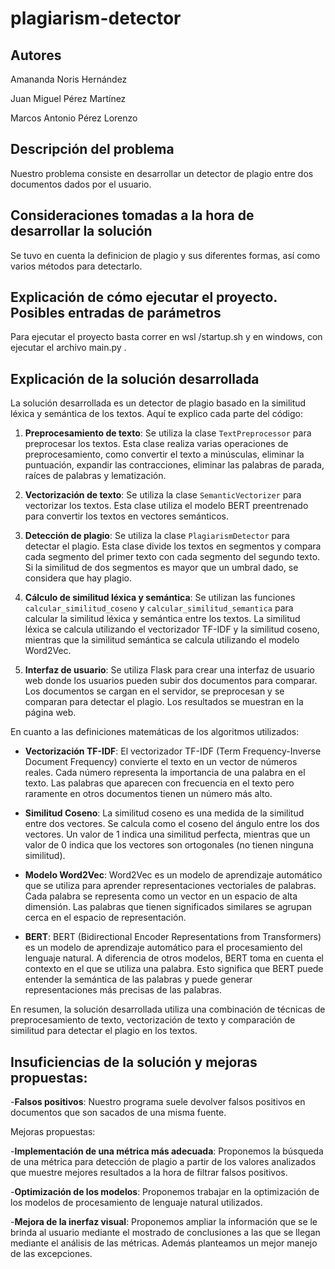 # plagiarism-detector
## Autores
Amananda Noris Hernández

Juan Miguel Pérez Martínez 

Marcos Antonio Pérez Lorenzo

## Descripción del problema
Nuestro problema consiste en desarrollar un detector de plagio entre dos documentos dados por el usuario.

## Consideraciones tomadas a la hora de desarrollar la solución
Se tuvo en cuenta la definicion de plagio y sus diferentes formas, así como varios métodos para detectarlo.

## Explicación de cómo ejecutar el proyecto. Posibles entradas de parámetros
 
Para ejecutar el proyecto basta correr en wsl /startup.sh y en windows, con ejecutar el archivo main.py .

## Explicación de la solución desarrollada

La solución desarrollada es un detector de plagio basado en la similitud léxica y semántica de los textos. Aquí te explico cada parte del código:

1. **Preprocesamiento de texto**: Se utiliza la clase `TextPreprocessor` para preprocesar los textos. Esta clase realiza varias operaciones de preprocesamiento, como convertir el texto a minúsculas, eliminar la puntuación, expandir las contracciones, eliminar las palabras de parada, raíces de palabras y lematización.

2. **Vectorización de texto**: Se utiliza la clase `SemanticVectorizer` para vectorizar los textos. Esta clase utiliza el modelo BERT preentrenado para convertir los textos en vectores semánticos.

3. **Detección de plagio**: Se utiliza la clase `PlagiarismDetector` para detectar el plagio. Esta clase divide los textos en segmentos y compara cada segmento del primer texto con cada segmento del segundo texto. Si la similitud de dos segmentos es mayor que un umbral dado, se considera que hay plagio.

4. **Cálculo de similitud léxica y semántica**: Se utilizan las funciones `calcular_similitud_coseno` y `calcular_similitud_semantica` para calcular la similitud léxica y semántica entre los textos. La similitud léxica se calcula utilizando el vectorizador TF-IDF y la similitud coseno, mientras que la similitud semántica se calcula utilizando el modelo Word2Vec.

5. **Interfaz de usuario**: Se utiliza Flask para crear una interfaz de usuario web donde los usuarios pueden subir dos documentos para comparar. Los documentos se cargan en el servidor, se preprocesan y se comparan para detectar el plagio. Los resultados se muestran en la página web.

En cuanto a las definiciones matemáticas de los algoritmos utilizados:

- **Vectorización TF-IDF**: El vectorizador TF-IDF (Term Frequency-Inverse Document Frequency) convierte el texto en un vector de números reales. Cada número representa la importancia de una palabra en el texto. Las palabras que aparecen con frecuencia en el texto pero raramente en otros documentos tienen un número más alto.

- **Similitud Coseno**: La similitud coseno es una medida de la similitud entre dos vectores. Se calcula como el coseno del ángulo entre los dos vectores. Un valor de  1 indica una similitud perfecta, mientras que un valor de  0 indica que los vectores son ortogonales (no tienen ninguna similitud).

- **Modelo Word2Vec**: Word2Vec es un modelo de aprendizaje automático que se utiliza para aprender representaciones vectoriales de palabras. Cada palabra se representa como un vector en un espacio de alta dimensión. Las palabras que tienen significados similares se agrupan cerca en el espacio de representación.

- **BERT**: BERT (Bidirectional Encoder Representations from Transformers) es un modelo de aprendizaje automático para el procesamiento del lenguaje natural. A diferencia de otros modelos, BERT toma en cuenta el contexto en el que se utiliza una palabra. Esto significa que BERT puede entender la semántica de las palabras y puede generar representaciones más precisas de las palabras.

En resumen, la solución desarrollada utiliza una combinación de técnicas de preprocesamiento de texto, vectorización de texto y comparación de similitud para detectar el plagio en los textos.

## Insuficiencias de la solución y mejoras propuestas:

-**Falsos positivos**: Nuestro programa suele devolver falsos positivos en documentos que son sacados de una misma fuente.

Mejoras propuestas:

-**Implementación de una métrica más adecuada**: Proponemos la búsqueda de una métrica para detección de plagio a partir de los valores analizados que muestre mejores resultados a la hora de filtrar falsos positivos.

-**Optimización de los modelos**: Proponemos trabajar en la optimización de los modelos de procesamiento de lenguaje natural utilizados.

-**Mejora de la inerfaz visual**: Proponemos ampliar la información que se le brinda al usuario mediante el mostrado de conclusiones a las que se llegan mediante el análisis de las métricas. Además planteamos un mejor manejo de las excepciones.
